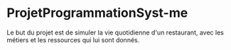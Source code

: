 # ProjetProgrammationSyst-me
Le but du projet est de simuler la vie quotidienne d'un restaurant, avec les métiers et les ressources qui lui sont donnés.

